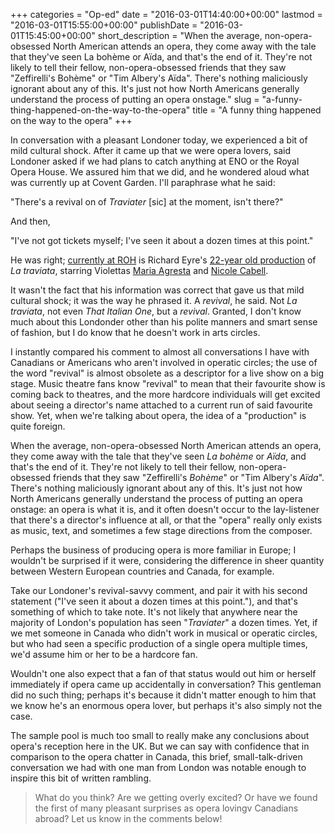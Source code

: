 +++
categories = "Op-ed"
date = "2016-03-01T14:40:00+00:00"
lastmod = "2016-03-01T15:55:00+00:00"
publishDate = "2016-03-01T15:45:00+00:00"
short_description = "When the average, non-opera-obsessed North American attends an opera, they come away with the tale that they&#039;ve seen La bohème or Aïda, and that&#039;s the end of it. They&#039;re not likely to tell their fellow, non-opera-obsessed friends that they saw &quot;Zeffirelli&#039;s Bohème&quot; or &quot;Tim Albery&#039;s Aïda&quot;. There&#039;s nothing maliciously ignorant about any of this. It&#039;s just not how North Americans generally understand the process of putting an opera onstage."
slug = "a-funny-thing-happened-on-the-way-to-the-opera"
title = "A funny thing happened on the way to the opera"
+++

In conversation with a pleasant Londoner today, we experienced a bit of mild cultural shock. After it came up that we were opera lovers, said Londoner asked if we had plans to catch anything at ENO or the Royal Opera House. We assured him that we did, and he wondered aloud what was currently up at Covent Garden. I'll paraphrase what he said:

"There's a revival on of *Traviater* [sic] at the moment, isn't there?"

And then,

"I've not got tickets myself; I've seen it about a dozen times at this point."

He was right; [currently at ROH](http://www.roh.org.uk/productions/la-traviata-by-richard-eyre) is Richard Eyre's [22-year old production](http://seenandheard-international.com/2015/05/richard-eyres-traviata-celebrates-21st-birthday/) of *La traviata*, starring Violettas [Maria Agresta](/scene/people/maria-agresta/) and [Nicole Cabell](/talking-with-singers-nicole-cabell/).

It wasn't the fact that his information was correct that gave us that mild cultural shock; it was the way he phrased it. A *revival*, he said. Not *La traviata*, not even *That Italian One*, but a *revival*. Granted, I don't know much about this Londonder other than his polite manners and smart sense of fashion, but I do know that he doesn't work in arts circles. 

I instantly compared his comment to almost all conversations I have with Canadians or Americans who aren't involved in operatic circles; the use of the word "revival" is almost obsolete as a descriptor for a live show on a big stage. Music theatre fans know "revival" to mean that their favourite show is coming back to theatres, and the more hardcore individuals will get excited about seeing a director's name attached to a current run of said favourite show. Yet, when we're talking about opera, the idea of a "production" is quite foreign.

When the average, non-opera-obsessed North American attends an opera, they come away with the tale that they've seen *La bohème* or *Aïda*, and that's the end of it. They're not likely to tell their fellow, non-opera-obsessed friends that they saw "Zeffirelli's *Bohème*" or "Tim Albery's *Aïda*". There's nothing maliciously ignorant about any of this. It's just not how North Americans generally understand the process of putting an opera onstage: an opera is what it is, and it often doesn't occur to the lay-listener that there's a director's influence at all, or that the "opera" really only exists as music, text, and sometimes a few stage directions from the composer.

Perhaps the business of producing opera is more familiar in Europe; I wouldn't be surprised if it were, considering the difference in sheer quantity between Western European countries and Canada, for example.

Take our Londoner's revival-savvy comment, and pair it with his second statement ("I've seen it about a dozen times at this point."), and that's something of which to take note. It's not likely that anywhere near the majority of London's population has seen "*Traviater*" a dozen times. Yet, if we met someone in Canada who didn't work in musical or operatic circles, but who had seen a specific production of a single opera multiple times, we'd assume him or her to be a hardcore fan. 

Wouldn't one also expect that a fan of that status would out him or herself immediately if opera came up accidentally in conversation? This gentleman did no such thing; perhaps it's because it didn't matter enough to him that we know he's an enormous opera lover, but perhaps it's also simply not the case.

The sample pool is much too small to really make any conclusions about opera's reception here in the UK. But we can say with confidence that in comparison to the opera chatter in Canada, this brief, small-talk-driven conversation we had with one man from London was notable enough to inspire this bit of written rambling.

>What do you think? Are we getting overly excited? Or have we found the first of many pleasant surprises as opera lovingv Canadians abroad? Let us know in the comments below!

